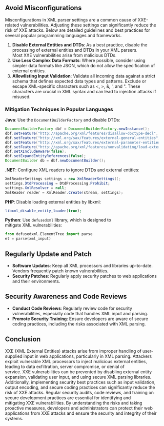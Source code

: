 
## Avoid Misconfigurations
Misconfigurations in XML parser settings are a common cause of XXE-related vulnerabilities. Adjusting these settings can significantly reduce the risk of XXE attacks. Below are detailed guidelines and best practices for several popular programming languages and frameworks.

1. **Disable External Entities and DTDs**: As a best practice, disable the processing of external entities and DTDs in your XML parsers. Most XXE vulnerabilities arise from malicious DTDs.
2. **Use Less Complex Data Formats**: Where possible, consider using simpler data formats like JSON, which do not allow the specification of external entities.
3. **Allowlisting Input Validation**: Validate all incoming data against a strict schema that defines expected data types and patterns. Exclude or escape XML-specific characters such as <, >, &, ', and ". These characters are crucial in XML syntax and can lead to injection attacks if misused.


### Mitigation Techniques in Popular Languages

**Java**: Use the `DocumentBuilderFactory` and disable DTDs:
```java
DocumentBuilderFactory dbf = DocumentBuilderFactory.newInstance();
dbf.setFeature("http://apache.org/xml/features/disallow-doctype-decl", true);
dbf.setFeature("http://xml.org/sax/features/external-general-entities", false);
dbf.setFeature("http://xml.org/sax/features/external-parameter-entities", false);
dbf.setFeature("http://apache.org/xml/features/nonvalidating/load-external-dtd", false);
dbf.setXIncludeAware(false);
dbf.setExpandEntityReferences(false);
DocumentBuilder db = dbf.newDocumentBuilder();
```

**.NET**: Configure XML readers to ignore DTDs and external entities:
```csharp
XmlReaderSettings settings = new XmlReaderSettings();
settings.DtdProcessing = DtdProcessing.Prohibit;
settings.XmlResolver = null;
XmlReader reader = XmlReader.Create(stream, settings);
```

**PHP**: Disable loading external entities by libxml:
```php
libxml_disable_entity_loader(true);
```

**Python**: Use `defusedxml` library, which is designed to mitigate XML vulnerabilities:
```python
from defusedxml.ElementTree import parse
et = parse(xml_input)
```


## Regularly Update and Patch
- **Software Updates**: Keep all XML processors and libraries up-to-date. Vendors frequently patch known vulnerabilities.
- **Security Patches**: Regularly apply security patches to web applications and their environments.

## Security Awareness and Code Reviews
- **Conduct Code Reviews**: Regularly review code for security vulnerabilities, especially code that handles XML input and parsing.
- **Promote Security Training**: Ensure developers are aware of secure coding practices, including the risks associated with XML parsing.


## **Conclusion**
XXE (XML External Entities) attacks arise from improper handling of user-supplied input in web applications, particularly in XML parsing. Attackers exploit vulnerable XML processors to inject malicious external entities, leading to data exfiltration, server compromise, or denial of service. XXE vulnerabilities can be prevented by disabling external entity expansion, validating user input, and using secure XML parsing libraries. Additionally, implementing security best practices such as input validation, output encoding, and secure coding practices can significantly reduce the risk of XXE attacks. Regular security audits, code reviews, and training on secure development practices are essential for identifying and mitigating XXE vulnerabilities. By understanding the risks and taking proactive measures, developers and administrators can protect their web applications from XXE attacks and ensure the security and integrity of their systems.
